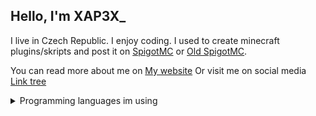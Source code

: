 ## Hello, I'm XAP3X_

I live in Czech Republic. I enjoy coding. I used to create minecraft plugins/skripts and post it on [SpigotMC](https://www.spigotmc.org/members/xap3x.1650610/) or [Old SpigotMC](https://www.spigotmc.org/members/minecubek.797215/).

You can read more about me on [My website](htt/ps://www.xap3x.gq)
Or visit me on social media [Link tree](https://linktr.ee/xap3x)

<details>
  <summary>Programming languages im using</summary>
</details>
